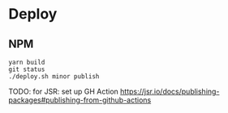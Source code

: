 # Deploy

## NPM

```
yarn build
git status
./deploy.sh minor publish
```

TODO: for JSR: set up GH Action https://jsr.io/docs/publishing-packages#publishing-from-github-actions
